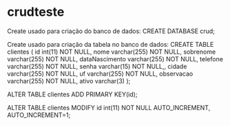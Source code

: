 # crudteste

Create usado para criação do banco de dados:
CREATE DATABASE crud;


Create usado para criação da tabela no banco de dados:
CREATE TABLE clientes (
    id int(11) NOT NULL,
    nome varchar(255) NOT NULL,
    sobrenome varchar(255) NOT NULL,
    dataNascimento varchar(255) NOT NULL,
    telefone varchar(255) NOT NULL,
    senha varchar(15) NOT NULL,,
    cidade varchar(255) NOT NULL,
    uf varchar(255) NOT NULL,
    observacao varchar(255) NOT NULL,
    ativo varchar(3)
);

ALTER TABLE clientes
ADD PRIMARY KEY(id);

ALTER TABLE clientes
MODIFY id int(11) NOT NULL AUTO_INCREMENT, AUTO_INCREMENT=1;

